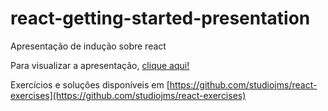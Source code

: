 # react-getting-started-presentation

Apresentação de indução sobre react

Para visualizar a apresentação, [clique aqui!](https://studiojms.github.io/react-getting-started-presentation/)

Exercícios e soluções disponíveis em [https://github.com/studiojms/react-exercises](https://github.com/studiojms/react-exercises)
